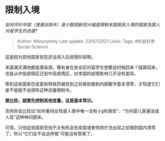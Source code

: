 # 限制入境
*如何评价中国（港澳台除外）是少数因新冠大幅度限制本国居民入境的国家及国人对留学生的态度?*

> Author: #Anonymity
Last update: *23/07/2021* 
Links:
Tags: #社会科学Social-Science  

 
这是因为其他国家现在还没进入后疫情阶段啊。

本国满天满地都是感染源，哪有身在安全区的留学生想要这时候回来？就算回来，也是从中低疫情区迁到中高疫情区，对本国的疫情影响几乎没有差异。

等到这些国家在疫苗和特效药被找到之前做到做到内部数字基本清零，才知道它们是不是就不会颁布这种流量限制令。

**要比较，就要先控制其他变量，这是基本常识。**

否则你会比较出“如何看待女性是人类中唯一没有小jj的类型”、“为何婴儿普遍没成人高”这种神问题来。

可惜，只怕这些国家恐怕不太有机会在疫苗或者特效疗法出现之前做到国内清零了。所以“它们会不会这样做”可能没有答案了。



